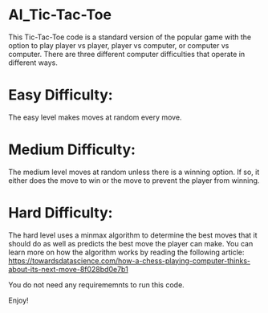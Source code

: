 # AI_Tic-Tac-Toe

This Tic-Tac-Toe code is a standard version of the popular game with the option to play player vs player, player vs computer, or computer vs computer.
There are three different computer difficulties that operate in different ways.


# Easy Difficulty:
The easy level makes moves at random every move. 

# Medium Difficulty:
The medium level moves at random unless there is a winning option. If so, it either does the move to win or the move to prevent the player from winning. 

# Hard Difficulty:
The hard level uses a minmax algorithm to determine the best moves that it should do as well as predicts the best move the player can make. You can learn more on how the algorithm works by reading the following article:
https://towardsdatascience.com/how-a-chess-playing-computer-thinks-about-its-next-move-8f028bd0e7b1

You do not need any requirememnts to run this code.

Enjoy!
